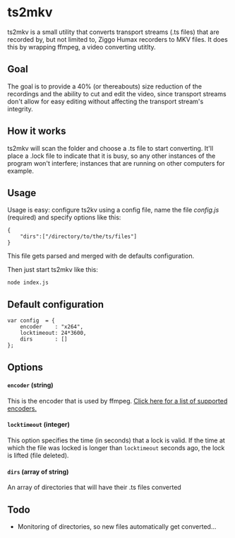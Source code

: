 ts2mkv
=============

ts2mkv is a small utility that converts transport streams (.ts files) that are recorded by, but not limited to, Ziggo Humax recorders to MKV files. It does this by wrapping ffmpeg, a video converting utitlty.

Goal
---

The goal is to provide a 40% (or thereabouts) size reduction of the recordings and the ability to cut and edit the video, since transport streams don't allow for easy editing without affecting the transport stream's integrity.

How it works
---
ts2mkv will scan the folder and choose a .ts file to start converting. It'll place a .lock file to indicate that it is busy, so any other instances of the program won't interfere; instances that are running on other computers for example.

Usage
---

Usage is easy: configure ts2kv using a config file, name the file *config.js* (required) and specify options like this:

```
{
	"dirs":["/directory/to/the/ts/files"]
}
```
This file gets parsed and merged with de defaults configuration.

Then just start ts2mkv like this:

```
node index.js
```

Default configuration
---
```
var config  = {
    encoder    : "x264",
    locktimeout: 24*3600,
    dirs       : []
};
```

Options
---

#### `encoder` (string)
This is the encoder that is used by ffmpeg. [Click here for a list of supported encoders.](https://trac.handbrake.fr/wiki/Encoders#Video)

#### `locktimeout` (integer)
This option specifies the time (in seconds) that a lock is valid. If the time at which the file was locked is longer than ```locktimeout``` seconds ago, the lock is lifted (file deleted).

#### `dirs` (array of string)
An array of directories that will have their .ts files converted

Todo
----
- Monitoring of directories, so new files automatically get converted...
